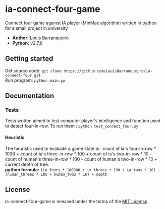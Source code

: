 # ia-connect-four-game
Connect four game against IA player (MinMax algorithm) written in python for a small project in university

* **Author:** Louis Barranqueiro
* **Python:** v2.7.6

## Getting started

Get source code: `git clone https://github.com/LouisBarranqueiro/ia-connect-four.git`  
Run program: `python main.py`
  
## Documentation

### Tests

Tests written aimed to test computer player's intelligence and function used to detect four-in-row.
To run them : `python test_connect_four.py`

#### Heuristic

The heuristic used to evaluate a game state is : count of ia's four-in-row * 1000 + count of ia's three-in-row * 100 + count of ia's two-in-row * 10 - count of human's three-in-row * 100 - count of human's two-in-row * 10 + current depth of tree.  
**python formula:** `(ia_fours * 100000 + ia_threes * 100 + ia_twos * 10) - (human_threes * 100 + human_twos * 10) + depth`

## License

ia-connect-four-game is released under the terms of the [MIT License](https://github.com/LouisBarranqueiro/ia-connect-four-game/blob/master/LICENSE)
